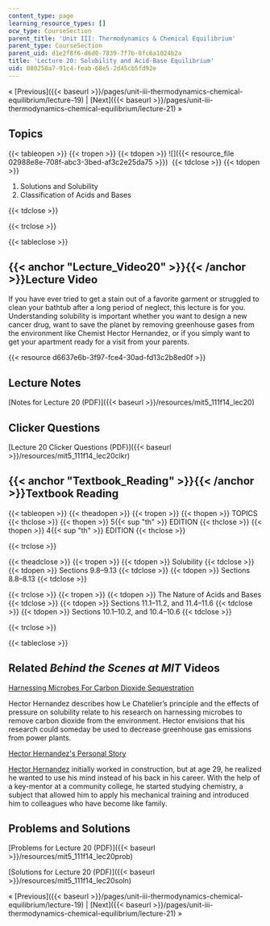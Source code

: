 ```yaml
---
content_type: page
learning_resource_types: []
ocw_type: CourseSection
parent_title: 'Unit III: Thermodynamics & Chemical Equilibrium'
parent_type: CourseSection
parent_uid: d1e2f8f6-d6d0-7839-7f7b-8fc6a1024b2a
title: 'Lecture 20: Solubility and Acid-Base Equilibrium'
uid: 080258a7-91c4-feab-68e5-2d45cb5fd92e
---
```


« [Previous]({{< baseurl >}}/pages/unit-iii-thermodynamics-chemical-equilibrium/lecture-19) | [Next]({{< baseurl >}}/pages/unit-iii-thermodynamics-chemical-equilibrium/lecture-21) »

Topics
------

{{< tableopen >}}
{{< tropen >}}
{{< tdopen >}}
![]({{< resource_file 02988e8e-708f-abc3-3bed-af3c2e25da75 >}}) 
{{< tdclose >}}
{{< tdopen >}}


1.  Solutions and Solubility
2.  Classification of Acids and Bases


{{< tdclose >}}

{{< trclose >}}

{{< tableclose >}}

{{< anchor "Lecture_Video20" >}}{{< /anchor >}}Lecture Video
------------------------------------------------------------

If you have ever tried to get a stain out of a favorite garment or struggled to clean your bathtub after a long period of neglect, this lecture is for you. Understanding solubility is important whether you want to design a new cancer drug, want to save the planet by removing greenhouse gases from the environment like Chemist Hector Hernandez, or if you simply want to get your apartment ready for a visit from your parents.

{{< resource d6637e6b-3f97-fce4-30ad-fd13c2b8ed0f >}}

Lecture Notes
-------------

[Notes for Lecture 20 (PDF)]({{< baseurl >}}/resources/mit5_111f14_lec20)

Clicker Questions
-----------------

[Lecture 20 Clicker Questions (PDF)]({{< baseurl >}}/resources/mit5_111f14_lec20clkr)

{{< anchor "Textbook_Reading" >}}{{< /anchor >}}Textbook Reading
----------------------------------------------------------------

{{< tableopen >}}
{{< theadopen >}}
{{< tropen >}}
{{< thopen >}}
TOPICS
{{< thclose >}}
{{< thopen >}}
5{{< sup "th" >}} EDITION
{{< thclose >}}
{{< thopen >}}
4{{< sup "th" >}} EDITION
{{< thclose >}}

{{< trclose >}}

{{< theadclose >}}
{{< tropen >}}
{{< tdopen >}}
Solubility
{{< tdclose >}}
{{< tdopen >}}
Sections 9.8–9.13
{{< tdclose >}}
{{< tdopen >}}
Sections 8.8–8.13
{{< tdclose >}}

{{< trclose >}}
{{< tropen >}}
{{< tdopen >}}
The Nature of Acids and Bases
{{< tdclose >}}
{{< tdopen >}}
Sections 11.1–11.2, and 11.4–11.6
{{< tdclose >}}
{{< tdopen >}}
Sections 10.1–10.2, and 10.4–10.6
{{< tdclose >}}

{{< trclose >}}

{{< tableclose >}}

Related _Behind the Scenes at MIT_ Videos
-----------------------------------------

[Harnessing Microbes For Carbon Dioxide Sequestration](http://techtv.mit.edu/videos/24158-harnessing-microbes-for-carbon-dioxide-sequestration)

Hector Hernandez describes how Le Chatelier’s principle and the effects of pressure on solubility relate to his research on harnessing microbes to remove carbon dioxide from the environment. Hector envisions that his research could someday be used to decrease greenhouse gas emissions from power plants.

[Hector Hernandez's Personal Story](http://techtv.mit.edu/videos/24157-hector-hernandez-s-personal-story)

[Hector Hernandez](http://mecelab.com/team/dr-hector-h-hernandez/) initially worked in construction, but at age 29, he realized he wanted to use his mind instead of his back in his career. With the help of a key-mentor at a community college, he started studying chemistry, a subject that allowed him to apply his mechanical training and introduced him to colleagues who have become like family.

Problems and Solutions
----------------------

[Problems for Lecture 20 (PDF)]({{< baseurl >}}/resources/mit5_111f14_lec20prob)

[Solutions for Lecture 20 (PDF)]({{< baseurl >}}/resources/mit5_111f14_lec20soln)

« [Previous]({{< baseurl >}}/pages/unit-iii-thermodynamics-chemical-equilibrium/lecture-19) | [Next]({{< baseurl >}}/pages/unit-iii-thermodynamics-chemical-equilibrium/lecture-21) »
